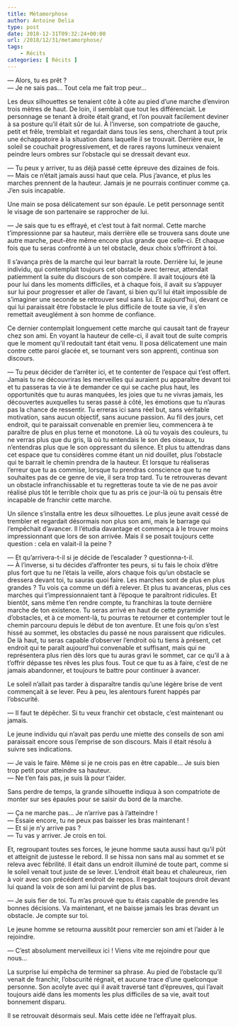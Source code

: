 ```yaml
---
title: Métamorphose
author: Antoine Delia
type: post
date: 2018-12-31T09:32:24+00:00
url: /2018/12/31/metamorphose/
tags:
    - Récits
categories: [ Récits ]
---
```

— Alors, tu es prêt ?  
— Je ne sais pas&#8230; Tout cela me fait trop peur&#8230;

Les deux silhouettes se tenaient côte à côte au pied d&#8217;une marche d&#8217;environ trois mètres de haut. De loin, il semblait que tout les différenciait. Le personnage se tenant à droite était grand, et l&#8217;on pouvait facilement deviner à sa posture qu&#8217;il était sûr de lui. À l&#8217;inverse, son compatriote de gauche, petit et frêle, tremblait et regardait dans tous les sens, cherchant à tout prix une échappatoire à la situation dans laquelle il se trouvait. Derrière eux, le soleil se couchait progressivement, et de rares rayons lumineux venaient peindre leurs ombres sur l&#8217;obstacle qui se dressait devant eux.

— Tu peux y arriver, tu as déjà passé cette épreuve des dizaines de fois.  
— Mais ce n&#8217;était jamais aussi haut que cela. Plus j&#8217;avance, et plus les marches prennent de la hauteur. Jamais je ne pourrais continuer comme ça. J&#8217;en suis incapable.

Une main se posa délicatement sur son épaule. Le petit personnage sentit le visage de son partenaire se rapprocher de lui.

— Je sais que tu es effrayé, et c&#8217;est tout à fait normal. Cette marche t&#8217;impressionne par sa hauteur, mais derrière elle se trouvera sans doute une autre marche, peut-être même encore plus grande que celle-ci. Et chaque fois que tu seras confronté à un tel obstacle, deux choix s&#8217;offriront à toi.

Il s&#8217;avança près de la marche qui leur barrait la route. Derrière lui, le jeune individu, qui contemplait toujours cet obstacle avec terreur, attendait patiemment la suite du discours de son compère. Il avait toujours été là pour lui dans les moments difficiles, et à chaque fois, il avait su s&#8217;appuyer sur lui pour progresser et aller de l&#8217;avant, si bien qu&#8217;il lui était impossible de s&#8217;imaginer une seconde se retrouver seul sans lui. Et aujourd&#8217;hui, devant ce qui lui paraissait être l&#8217;obstacle le plus difficile de toute sa vie, il s&#8217;en remettait aveuglément à son homme de confiance.

Ce dernier contemplait longuement cette marche qui causait tant de frayeur chez son ami. En voyant la hauteur de celle-ci, il avait tout de suite compris que le moment qu&#8217;il redoutait tant était venu. Il posa délicatement une main contre cette paroi glacée et, se tournant vers son apprenti, continua son discours.

— Tu peux décider de t&#8217;arrêter ici, et te contenter de l&#8217;espace qui t&#8217;est offert. Jamais tu ne découvriras les merveilles qui auraient pu apparaître devant toi et tu passeras ta vie à te demander ce qui se cache plus haut, les opportunités que tu auras manquées, les joies que tu ne vivras jamais, les découvertes auxquelles tu seras passé à côté, les émotions que tu n&#8217;auras pas la chance de ressentir. Tu erreras ici sans réel but, sans véritable motivation, sans aucun objectif, sans aucune passion. Au fil des jours, cet endroit, qui te paraissait convenable en premier lieu, commencera à te paraître de plus en plus terne et monotone. Là où tu voyais des couleurs, tu ne verras plus que du gris, là où tu entendais le son des oiseaux, tu n&#8217;entendras plus que le son oppressant du silence. Et plus tu attendras dans cet espace que tu considères comme étant un nid douillet, plus l&#8217;obstacle qui te barrait le chemin prendra de la hauteur. Et lorsque tu réaliseras l&#8217;erreur que tu as commise, lorsque tu prendras conscience que tu ne souhaites pas de ce genre de vie, il sera trop tard. Tu te retrouveras devant un obstacle infranchissable et tu regretteras toute ta vie de ne pas avoir réalisé plus tôt le terrible choix que tu as pris ce jour-là où tu pensais être incapable de franchir cette marche.

Un silence s&#8217;installa entre les deux silhouettes. Le plus jeune avait cessé de trembler et regardait désormais non plus son ami, mais le barrage qui l&#8217;empêchait d&#8217;avancer. Il l&#8217;étudia davantage et commença à le trouver moins impressionnant que lors de son arrivée. Mais il se posait toujours cette question : cela en valait-il la peine ?

— Et qu&#8217;arrivera-t-il si je décide de l&#8217;escalader ? questionna-t-il.  
— À l&#8217;inverse, si tu décides d&#8217;affronter tes peurs, si tu fais le choix d&#8217;être plus fort que tu ne l&#8217;étais la veille, alors chaque fois qu&#8217;un obstacle se dressera devant toi, tu sauras quoi faire. Les marches sont de plus en plus grandes ? Tu vois ça comme un défi à relever. Et plus tu avanceras, plus ces marches qui t&#8217;impressionnaient tant à l&#8217;époque te paraîtront ridicules. Et bientôt, sans même t&#8217;en rendre compte, tu franchiras la toute dernière marche de ton existence. Tu seras arrivé en haut de cette pyramide d&#8217;obstacles, et à ce moment-là, tu pourras te retourner et contempler tout le chemin parcouru depuis le début de ton aventure. Et une fois qu&#8217;on s&#8217;est hissé au sommet, les obstacles du passé ne nous paraissent que ridicules. De là haut, tu seras capable d&#8217;observer l&#8217;endroit où tu tiens à présent, cet endroit qui te paraît aujourd&#8217;hui convenable et suffisant, mais qui ne représentera plus rien dès lors que tu auras gravi le sommet, car ce qu&#8217;il a à t&#8217;offrir dépasse tes rêves les plus fous. Tout ce que tu as à faire, c&#8217;est de ne jamais abandonner, et toujours te battre pour continuer à avancer.

Le soleil n&#8217;allait pas tarder à disparaître tandis qu&#8217;une légère brise de vent commençait à se lever. Peu à peu, les alentours furent happés par l&#8217;obscurité.

— Il faut te dépêcher. Si tu veux franchir cet obstacle, c&#8217;est maintenant ou jamais.

Le jeune individu qui n&#8217;avait pas perdu une miette des conseils de son ami paraissait encore sous l&#8217;emprise de son discours. Mais il était résolu à suivre ses indications.

— Je vais le faire. Même si je ne crois pas en être capable&#8230; Je suis bien trop petit pour atteindre sa hauteur.  
— Ne t&#8217;en fais pas, je suis là pour t&#8217;aider.

Sans perdre de temps, la grande silhouette indiqua à son compatriote de monter sur ses épaules pour se saisir du bord de la marche.

— Ça ne marche pas&#8230; Je n&#8217;arrive pas à l&#8217;atteindre !  
— Essaie encore, tu ne peux pas baisser les bras maintenant !  
— Et si je n&#8217;y arrive pas ?  
— Tu vas y arriver. Je crois en toi.

Et, regroupant toutes ses forces, le jeune homme sauta aussi haut qu&#8217;il pût et atteignit de justesse le rebord. Il se hissa non sans mal au sommet et se releva avec fébrilité. Il était dans un endroit illuminé de toute part, comme si le soleil venait tout juste de se lever. L&#8217;endroit était beau et chaleureux, rien à voir avec son précédent endroit de repos. Il regardait toujours droit devant lui quand la voix de son ami lui parvint de plus bas.

— Je suis fier de toi. Tu m&#8217;as prouvé que tu étais capable de prendre les bonnes décisions. Va maintenant, et ne baisse jamais les bras devant un obstacle. Je compte sur toi.

Le jeune homme se retourna aussitôt pour remercier son ami et l&#8217;aider à le rejoindre.

— C&#8217;est absolument merveilleux ici ! Viens vite me rejoindre pour que nous&#8230;

La surprise lui empêcha de terminer sa phrase. Au pied de l&#8217;obstacle qu&#8217;il venait de franchir, l&#8217;obscurité régnait, et aucune trace d&#8217;une quelconque personne. Son acolyte avec qui il avait traversé tant d&#8217;épreuves, qui l&#8217;avait toujours aidé dans les moments les plus difficiles de sa vie, avait tout bonnement disparu.

Il se retrouvait désormais seul. Mais cette idée ne l&#8217;effrayait plus.